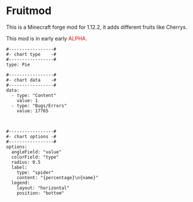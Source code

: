 # Fruitmod
 
This is a Minecraft forge mod for 1.12.2,
it adds different fruits like Cherrys.

This mod is in early early <font color="red">ALPHA.</font>


```chartsview
#-----------------#
#- chart type    -#
#-----------------#
type: Pie

#-----------------#
#- chart data    -#
#-----------------#
data:
  - type: "Content"
    value: 1
  - type: "Bugs/Errors"
    value: 17765

  

#-----------------#
#- chart options -#
#-----------------#
options:
  angleField: "value"
  colorField: "type"
  radius: 0.5
  label:
    type: "spider"
    content: "{percentage}\n{name}"
  legend:
    layout: "horizontal"
    position: "bottom"
```








